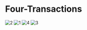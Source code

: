 # Four-Transactions
 

![2](https://github.com/NormSYT1/Four-Transactions/assets/110778114/7c5115f7-0f2a-4285-9a6d-6a939132e6c5)
![1](https://github.com/NormSYT1/Four-Transactions/assets/110778114/b7cc1917-c41e-40e6-84f0-cf728b9a88c7)
![4](https://github.com/NormSYT1/Four-Transactions/assets/110778114/bf8cdaa9-c96a-4a6b-9a2b-555ac7b112ef)
![3](https://github.com/NormSYT1/Four-Transactions/assets/110778114/2b744c50-1f57-4653-8ce3-127c8adfa5f9)
